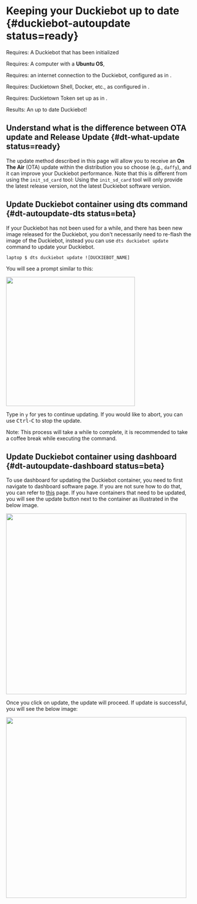 # Keeping your Duckiebot up to date {#duckiebot-autoupdate status=ready}

<div class='requirements' markdown="1">

Requires: A Duckiebot that has been initialized

Requires: A computer with a **Ubuntu OS**,

Requires: an internet connection to the Duckiebot, configured as in [](#duckiebot-network).

Requires: Duckietown Shell, Docker, etc., as configured in [](#laptop-setup).

Requires: Duckietown Token set up as in [](#dt-account).

Results: An up to date Duckiebot!

</div>

## Understand what is the difference between OTA update and Release Update {#dt-what-update status=ready}

The update method described in this page will allow you to receive an **On The Air** (OTA) update within the distribution you so choose (e.g., `daffy`), and it can improve your Duckiebot performance. Note that this is different from using the `init_sd_card` tool: Using the `init_sd_card` tool will only provide the latest release version, not the latest Duckiebot software version.

## Update Duckiebot container using dts command {#dt-autoupdate-dts status=beta}

If your Duckiebot has not been used for a while, and there has been new image released for the Duckiebot, you don't necessarily need to re-flash the image of the Duckiebot, instead you can use `dts duckiebot update` command to update your Duckiebot.

    laptop $ dts duckiebot update ![DUCKIEBOT_NAME]

You will see a prompt similar to this:

<div figure-id="fig:dt-autoupdate.png" figure-caption="Auto Update Duckiebot Container">
     <img src="dt-autoupdate.png" style='width: 25em'/>
</div>

Type in `y` for yes to continue updating. If you would like to abort, you can use <kbd>Ctrl</kbd>-<kbd>C</kbd> to stop the update.

Note: This process will take a while to complete, it is recommended to take a coffee break while executing the command.

## Update Duckiebot container using dashboard {#dt-autoupdate-dashboard status=beta}

To use dashboard for updating the Duckiebot container, you need to first navigate to dashboard software page. If you are not sure how to do that, you can refer to [this](#dashboard-tutorial-software) page. If you have containers that need to be updated, you will see the update button next to the container as illustrated in the below image.

<div figure-id="fig:dashboard-update1" figure-caption="">
  <img src="dashboard-update1.png" style='width: 35em'/>
</div>

Once you click on update, the update will proceed. If update is successful, you will see the below image:

<div figure-id="fig:dashboard-update2" figure-caption="">
  <img src="dashboard-update2.png" style='width: 35em'/>
</div>
